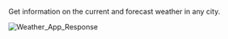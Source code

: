 Get information on the current and forecast weather in any city.



![Weather_App_Response](https://github.com/CharityO3/Check_Current_Weather/assets/79048698/f184018a-4399-42b5-9405-c9a74bbf8fda)
